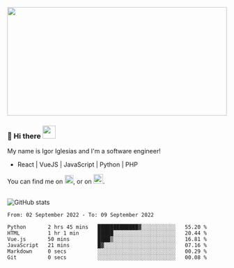 <img src="https://c.tenor.com/KjVxfRrrncUAAAAd/matrix.gif" width="100%" height="250px">

### 🔭 Hi there <img src="https://raw.githubusercontent.com/MartinHeinz/MartinHeinz/master/wave.gif" width="30px">


My name is Igor Iglesias and I'm a software engineer!
<br>

<ul>
  <li> React | VueJS | JavaScript | Python | PHP </li>
</ul>
You can find me on <a href="https://twitter.com/IgorIglesias5"><img src="https://i.imgur.com/JLLlB5S.png" width="20px"></a>, or on <a href="https://www.linkedin.com/in/igor-iglesias-62478428/"><img src="https://i.imgur.com/PXyIkWx.png" width="22px"></a>.

<br>
<br>

![GitHub stats](https://github-readme-stats.vercel.app/api?username=igoiglesias&show_icons=true&count_private=true&theme=chartreuse-dark&hide_title=true)

<!--START_SECTION:waka-->

```text
From: 02 September 2022 - To: 09 September 2022

Python       2 hrs 45 mins   █████████████▓░░░░░░░░░░░   55.20 %
HTML         1 hr 1 min      █████░░░░░░░░░░░░░░░░░░░░   20.44 %
Vue.js       50 mins         ████▒░░░░░░░░░░░░░░░░░░░░   16.81 %
JavaScript   21 mins         █▓░░░░░░░░░░░░░░░░░░░░░░░   07.16 %
Markdown     0 secs          ░░░░░░░░░░░░░░░░░░░░░░░░░   00.29 %
Git          0 secs          ░░░░░░░░░░░░░░░░░░░░░░░░░   00.08 %
```

<!--END_SECTION:waka-->
